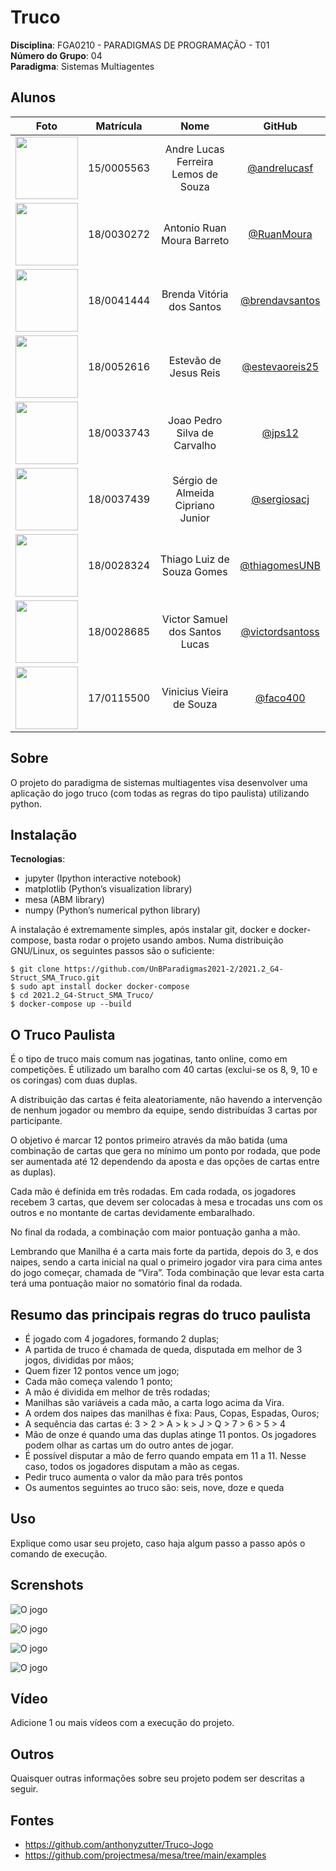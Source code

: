 # Truco

**Disciplina**: FGA0210 - PARADIGMAS DE PROGRAMAÇÃO - T01 <br>
**Número do Grupo**: 04<br>
**Paradigma**: Sistemas Multiagentes<br>

## Alunos
| Foto | Matrícula | Nome | GitHub |
|:--:|:--:|:--:|:--:|
| <img src="./images/members/andre.jpg" width="100">| 15/0005563 | Andre Lucas Ferreira Lemos de Souza | [@andrelucasf](https://github.com/andrelucasf) 
| <img src="./images/members/ruan.jpg" width="100">| 18/0030272 | Antonio Ruan Moura Barreto | [@RuanMoura](https://github.com/RuanMoura) 
| <img src="./images/members/brenda.jpg" width="100">| 18/0041444 | Brenda Vitória dos Santos | [@brendavsantos](https://github.com/brendavsantos)
| <img src="./images/members/estevao.jpg" width="100">| 18/0052616 | Estevão de Jesus Reis | [@estevaoreis25](https://github.com/estevaoreis25)
| <img src="./images/members/joao.jpg" width="100">| 18/0033743 | Joao Pedro Silva de Carvalho | [@jps12](https://github.com/jps12) 
| <img src="./images/members/sergio.jpg" width="100">| 18/0037439 | Sérgio de Almeida Cipriano Junior | [@sergiosacj](https://github.com/sergiosacj) 
| <img src="./images/members/thiago.jpg" width="100">| 18/0028324 | Thiago Luiz de Souza Gomes| [@thiagomesUNB](https://github.com/thiagomesUNB) 
| <img src="./images/members/victor.jpg" width="100">| 18/0028685 | Victor Samuel dos Santos Lucas| [@victordsantoss](https://github.com/victordsantoss) 
| <img src="./images/members/vini.jpg" width="100">| 17/0115500 | Vinicius Vieira de Souza | [@faco400](https://github.com/faco400) 

## Sobre 
O projeto do paradigma de sistemas multiagentes visa desenvolver uma aplicação do jogo truco (com todas as regras do tipo paulista) utilizando python.

## Instalação 

**Tecnologias**:   

- jupyter (Ipython interactive notebook)
- matplotlib (Python’s visualization library)
- mesa (ABM library)
- numpy (Python’s numerical python library)

A instalação é extremamente simples, após instalar git, docker e docker-compose, basta rodar o projeto usando ambos. Numa distribuição GNU/Linux, os seguintes passos são o suficiente:

```
$ git clone https://github.com/UnBParadigmas2021-2/2021.2_G4-Struct_SMA_Truco.git
$ sudo apt install docker docker-compose
$ cd 2021.2_G4-Struct_SMA_Truco/
$ docker-compose up --build
```

## O Truco Paulista

É o tipo de truco mais comum nas jogatinas, tanto online, como em competições. É utilizado um baralho com 40 cartas (exclui-se os 8, 9, 10 e os coringas) com duas duplas.

A distribuição das cartas é feita aleatoriamente, não havendo a intervenção de nenhum jogador ou membro da equipe, sendo distribuídas 3 cartas por participante.

O objetivo é marcar 12 pontos primeiro através da mão batida (uma combinação de cartas que gera no mínimo um ponto por rodada, que pode ser aumentada até 12 dependendo da aposta e das opções de cartas entre as duplas).


Cada mão é definida em três rodadas. Em cada rodada, os jogadores recebem 3 cartas, que devem ser colocadas à mesa e trocadas uns com os outros e no montante de cartas devidamente embaralhado.

No final da rodada, a combinação com maior pontuação ganha a mão.

Lembrando que Manilha é a carta mais forte da partida, depois do 3, e dos naipes, sendo a carta inicial na qual o primeiro jogador vira para cima antes do jogo começar, chamada de “Vira”. Toda combinação que levar esta carta terá uma pontuação maior no somatório final da rodada.

## Resumo das principais regras do truco paulista

- É jogado com 4 jogadores, formando 2 duplas;
- A partida de truco é chamada de queda, disputada em melhor de 3 jogos, divididas por mãos;
- Quem fizer 12 pontos vence um jogo;
- Cada mão começa valendo 1 ponto;
- A mão é dividida em melhor de três rodadas;
- Manilhas são variáveis a cada mão, a carta logo acima da Vira.
- A ordem dos naipes das manilhas é fixa: Paus, Copas, Espadas, Ouros;
- A sequência das cartas é: 3 > 2 > A > k > J > Q > 7 > 6 > 5 > 4
- Mão de onze é quando uma das duplas atinge 11 pontos. Os jogadores podem olhar as cartas um do outro antes de jogar.
- É possível disputar a mão de ferro quando empata em 11 a 11. Nesse caso, todos os jogadores disputam a mão as cegas.
- Pedir truco aumenta o valor da mão para três pontos
- Os aumentos seguintes ao truco são: seis, nove, doze e queda

## Uso 
Explique como usar seu projeto, caso haja algum passo a passo após o comando de execução.

## Screnshots
![O jogo](images/game/image1.jpeg)

![O jogo](images/game/image2.jpeg)

![O jogo](images/game/image3.jpeg)

![O jogo](images/game/final.jpeg)

## Vídeo
Adicione 1 ou mais vídeos com a execução do projeto.

## Outros 
Quaisquer outras informações sobre seu projeto podem ser descritas a seguir.

## Fontes
* https://github.com/anthonyzutter/Truco-Jogo
* https://github.com/projectmesa/mesa/tree/main/examples
